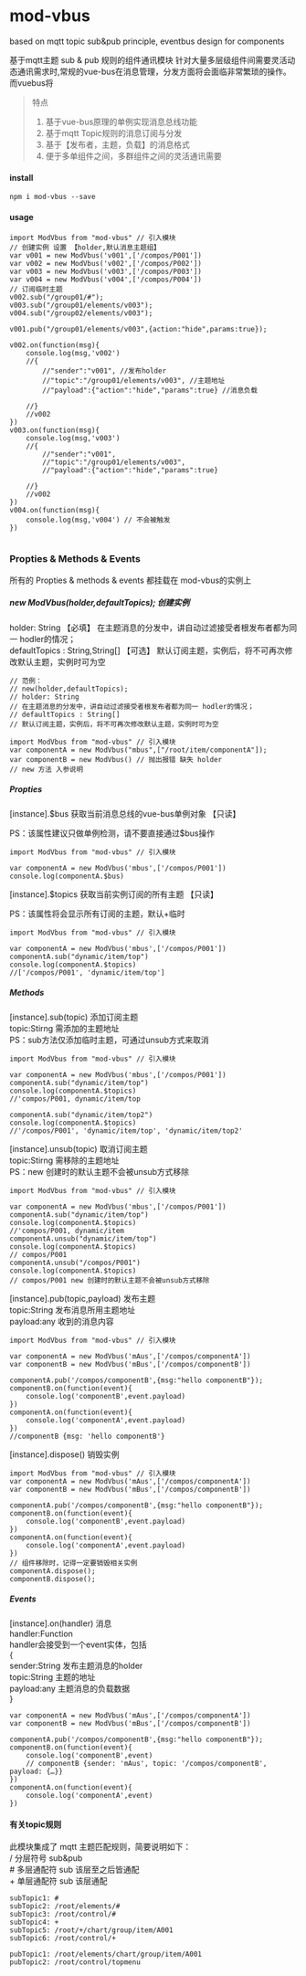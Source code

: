 # mod-vbus
based on mqtt topic sub&amp;pub principle, eventbus design for components

基于mqtt主题 sub & pub 规则的组件通讯模块
针对大量多层级组件间需要灵活动态通讯需求时,常规的vue-bus在消息管理，分发方面将会面临非常繁琐的操作。而vuebus将

>特点
>1. 基于vue-bus原理的单例实现消息总线功能
>2. 基于mqtt Topic规则的消息订阅与分发
>3. 基于【发布者，主题，负载】的消息格式
>4. 便于多单组件之间，多群组件之间的灵活通讯需要



#### install
```
npm i mod-vbus --save
```

#### usage

```
import ModVbus from "mod-vbus" // 引入模块
// 创建实例 设置 【holder,默认消息主题组】
var v001 = new ModVbus('v001',['/compos/P001']) 
var v002 = new ModVbus('v002',['/compos/P002'])
var v003 = new ModVbus('v003',['/compos/P003'])
var v004 = new ModVbus('v004',['/compos/P004'])
// 订阅临时主题
v002.sub("/group01/#");
v003.sub("/group01/elements/v003");
v004.sub("/group02/elements/v003");

v001.pub("/group01/elements/v003",{action:"hide",params:true});

v002.on(function(msg){
    console.log(msg,'v002')
    //{
        //"sender":"v001", //发布holder
        //"topic":"/group01/elements/v003", //主题地址
        //"payload":{"action":"hide","params":true} //消息负载
    
    //} 
    //v002
})
v003.on(function(msg){
    console.log(msg,'v003')
    //{
        //"sender":"v001",
        //"topic":"/group01/elements/v003",
        //"payload":{"action":"hide","params":true}
    
    //} 
    //v002
})
v004.on(function(msg){
    console.log(msg,'v004') // 不会被触发
})


```

### Propties & Methods & Events
所有的 Propties & methods & events 都挂载在 mod-vbus的实例上  

##### new ModVbus(holder,defaultTopics); 创建实例
holder: String 【必填】 
在主题消息的分发中，讲自动过滤接受者根发布者都为同一 hodler的情况；  
defaultTopics : String,String[]  【可选】 默认订阅主题，实例后，将不可再次修改默认主题，实例时可为空

```
// 范例：
// new(holder,defaultTopics);
// holder: String 
// 在主题消息的分发中，讲自动过滤接受者根发布者都为同一 hodler的情况；
// defaultTopics : String[]
// 默认订阅主题，实例后，将不可再次修改默认主题，实例时可为空

import ModVbus from "mod-vbus" // 引入模块
var componentA = new ModVbus("mbus",["/root/item/componentA"]);
var componentB = new ModVbus() // 抛出报错 缺失 holder 
// new 方法 入参说明
```
##### Propties

[instance].$bus 获取当前消息总线的vue-bus单例对象 【只读】  

PS：该属性建议只做单例检测，请不要直接通过$bus操作
```
import ModVbus from "mod-vbus" // 引入模块

var componentA = new ModVbus('mbus',['/compos/P001'])
console.log(componentA.$bus)
```
[instance].$topics 获取当前实例订阅的所有主题 【只读】

PS：该属性将会显示所有订阅的主题，默认+临时
```
import ModVbus from "mod-vbus" // 引入模块

var componentA = new ModVbus('mbus',['/compos/P001'])
componentA.sub("dynamic/item/top")
console.log(componentA.$topics)
//['/compos/P001', 'dynamic/item/top']
```

##### Methods

[instance].sub(topic)  添加订阅主题  
topic:Stirng 需添加的主题地址  
PS：sub方法仅添加临时主题，可通过unsub方式来取消
```
import ModVbus from "mod-vbus" // 引入模块

var componentA = new ModVbus('mbus',['/compos/P001'])
componentA.sub("dynamic/item/top")
console.log(componentA.$topics) 
//'compos/P001, dynamic/item/top

componentA.sub("dynamic/item/top2")
console.log(componentA.$topics)
//'/compos/P001', 'dynamic/item/top', 'dynamic/item/top2'
```
[instance].unsub(topic) 取消订阅主题  
topic:Stirng 需移除的主题地址  
PS：new 创建时的默认主题不会被unsub方式移除
```
import ModVbus from "mod-vbus" // 引入模块

var componentA = new ModVbus('mbus',['/compos/P001'])
componentA.sub("dynamic/item/top")
console.log(componentA.$topics) 
//'compos/P001, dynamic/item
componentA.unsub("dynamic/item/top")
console.log(componentA.$topics)
// compos/P001
componentA.unsub("/compos/P001")
console.log(componentA.$topics) 
// compos/P001 new 创建时的默认主题不会被unsub方式移除
```
[instance].pub(topic,payload) 发布主题  
topic:String 发布消息所用主题地址  
payload:any 收到的消息内容  
```
import ModVbus from "mod-vbus" // 引入模块

var componentA = new ModVbus('mAus',['/compos/componentA'])
var componentB = new ModVbus('mBus',['/compos/componentB'])

componentA.pub('/compos/componentB',{msg:"hello componentB"});
componentB.on(function(event){
    console.log('componentB',event.payload)
})
componentA.on(function(event){
    console.log('componentA',event.payload)
})
//componentB {msg: 'hello componentB'}
```

[instance].dispose() 销毁实例
```
import ModVbus from "mod-vbus" // 引入模块
var componentA = new ModVbus('mAus',['/compos/componentA'])
var componentB = new ModVbus('mBus',['/compos/componentB'])

componentA.pub('/compos/componentB',{msg:"hello componentB"});
componentB.on(function(event){
    console.log('componentB',event.payload)
})
componentA.on(function(event){
    console.log('componentA',event.payload)
})
// 组件移除时，记得一定要销毁相关实例
componentA.dispose();
componentB.dispose();
```
##### Events
[instance].on(handler) 消息  
handler:Function  
handler会接受到一个event实体，包括  
{  
    sender:String 发布主题消息的holder  
    topic:String 主题的地址  
    payload:any 主题消息的负载数据  
}
```
var componentA = new ModVbus('mAus',['/compos/componentA'])
var componentB = new ModVbus('mBus',['/compos/componentB'])

componentA.pub('/compos/componentB',{msg:"hello componentB"});
componentB.on(function(event){
    console.log('componentB',event)
    // componentB {sender: 'mAus', topic: '/compos/componentB', payload: {…}}
})
componentA.on(function(event){
    console.log('componentA',event)
})
```

#### 有关topic规则

此模块集成了 mqtt 主题匹配规则，简要说明如下：  
/ 分层符号 sub&pub  
\# 多层通配符 sub 该层至之后皆通配  
\+ 单层通配符 sub 该层通配 

```
subTopic1: # 
subTopic2: /root/elements/#
subTopic3: /root/control/#
subTopic4: +
subTopic5: /root/+/chart/group/item/A001
subTopic6: /root/control/+

pubTopic1: /root/elements/chart/group/item/A001
pubTopic2: /root/control/topmenu

```